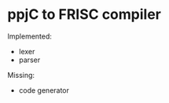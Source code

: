 ppjC to FRISC compiler
======================

Implemented:

* lexer
* parser

Missing:

* code generator
